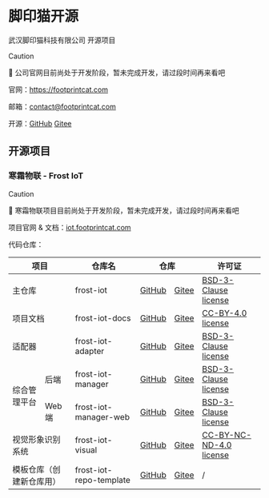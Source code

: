 # 脚印猫开源

武汉脚印猫科技有限公司 开源项目

> [!CAUTION]
> 🚧 公司官网目前尚处于开发阶段，暂未完成开发，请过段时间再来看吧

官网：https://footprintcat.com

邮箱：contact@footprintcat.com

开源：[GitHub](https://github.com/footprintcat) [Gitee](https://gitee.com/footprintcat)

## 开源项目

### 寒霜物联 - Frost IoT

> [!CAUTION]
> 🚧 寒霜物联项目目前尚处于开发阶段，暂未完成开发，请过段时间再来看吧

项目官网 & 文档：[iot.footprintcat.com](https://iot.footprintcat.com)

代码仓库：

<table>
  <thead>
    <tr>
      <th colspan="2">项目</th>
      <th>仓库名</th>
      <th colspan="2">仓库</th>
      <th>许可证</th>
      <!-- <th>Stars</th> -->
    </tr>
  </thead>
  <tbody>
    <tr>
      <td colspan="2">主仓库</td>
      <td>frost-iot</td>
      <td><a href="https://github.com/footprintcat/frost-iot">GitHub</a></td>
      <td><a href="https://gitee.com/footprintcat/frost-iot">Gitee</a></td>
      <td><a href="https://github.com/footprintcat/frost-iot/blob/main/LICENSE">BSD-3-Clause license</a></td>
      <!--
      <td><img alt="GitHub Repo stars" src="https://img.shields.io/github/stars/footprintcat/frost-iot"></td>
      -->
    </tr>
    <tr>
      <td colspan="2">项目文档</td>
      <td>frost-iot-docs</td>
      <td><a href="https://github.com/footprintcat/frost-iot-docs">GitHub</a></td>
      <td><a href="https://gitee.com/footprintcat/frost-iot-docs">Gitee</a></td>
      <td><a href="https://github.com/footprintcat/frost-iot-docs/blob/main/LICENSE">CC-BY-4.0 license</a></td>
      <!--
      <td><img alt="GitHub Repo stars" src="https://img.shields.io/github/stars/footprintcat/frost-iot-docs"></td>
      -->
    </tr>
    <tr>
      <td colspan="2">适配器</td>
      <td>frost-iot-adapter</td>
      <td><a href="https://github.com/footprintcat/frost-iot-adapter">GitHub</a></td>
      <td><a href="https://gitee.com/footprintcat/frost-iot-adapter">Gitee</a></td>
      <td><a href="https://github.com/footprintcat/frost-iot-adapter/blob/main/LICENSE">BSD-3-Clause license</a></td>
      <!--
      <td><img alt="GitHub Repo stars" src="https://img.shields.io/github/stars/footprintcat/frost-iot-adapter"></td>
      -->
    </tr>
    <tr>
      <td rowspan="2">综合管理平台</td>
      <td>后端</td>
      <td>frost-iot-manager</td>
      <td><a href="https://github.com/footprintcat/frost-iot-manager">GitHub</a></td>
      <td><a href="https://gitee.com/footprintcat/frost-iot-manager">Gitee</a></td>
      <td><a href="https://github.com/footprintcat/frost-iot-manager/blob/main/LICENSE">BSD-3-Clause license</a></td>
      <!--
      <td><img alt="GitHub Repo stars" src="https://img.shields.io/github/stars/footprintcat/frost-iot-manager"></td>
      -->
    </tr>
    <tr>
      <td>Web 端</td>
      <td>frost-iot-manager-web</td>
      <td><a href="https://github.com/footprintcat/frost-iot-manager-web">GitHub</a></td>
      <td><a href="https://gitee.com/footprintcat/frost-iot-manager-web">Gitee</a></td>
      <td><a href="https://github.com/footprintcat/frost-iot-manager-web/blob/main/LICENSE">BSD-3-Clause license</a></td>
      <!--
      <td><img alt="GitHub Repo stars" src="https://img.shields.io/github/stars/footprintcat/frost-iot-manager-web"></td>
      -->
    </tr>
    <tr>
      <td colspan="2">视觉形象识别系统</td>
      <td>frost-iot-visual</td>
      <td><a href="https://github.com/footprintcat/frost-iot-visual">GitHub</a></td>
      <td><a href="https://gitee.com/footprintcat/frost-iot-visual">Gitee</a></td>
      <td><a href="https://github.com/footprintcat/frost-iot-visual/blob/main/LICENSE">CC-BY-NC-ND-4.0 license</a></td>
      <!--
      <td><img alt="GitHub Repo stars" src="https://img.shields.io/github/stars/footprintcat/frost-iot-visual"></td>
      -->
    </tr>
    <tr>
      <td colspan="2">模板仓库（创建新仓库用）</td>
      <td>frost-iot-repo-template</td>
      <td><a href="https://github.com/footprintcat/frost-iot-repo-template">GitHub</a></td>
      <td><a href="https://gitee.com/footprintcat/frost-iot-repo-template">Gitee</a></td>
      <td>/</td>
      <!--
      <td>/</td>
      -->
    </tr>
  </tbody>
</table>
